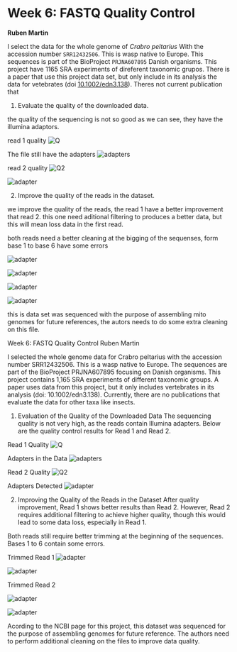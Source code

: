 # Week 6: FASTQ Quality Control 
**Ruben Martin**

I select the data for the whole genome of *Crabro peltarius* With the accession number `SRR12432506`. This is wasp native to Europe.
This sequences is part of the BioProject `PRJNA607895` Danish organisms. This project have 1165 SRA experiments of direferent taxonomic grupos.
There is a paper that use this project data set, but only include in its analysis the data for vetebrates (doi [10.1002/edn3.138](https://onlinelibrary.wiley.com/doi/full/10.1002/edn3.138)). Theres not current publication that 

1. Evaluate the quality of the downloaded data.

the quality of the sequencing is not so good as we can see, they have the illumina adaptors. 

read 1 quality 
![Q](https://github.com/B-ruben95/Bioinformatic/blob/main/HW6/Image/Q.jpg?raw=true)

The file still have the adapters 
![adapters](https://github.com/B-ruben95/Bioinformatic/blob/main/HW6/Image/Quality_Read_Adapters.jpg?raw=true)


read 2 quality 
![Q2](https://github.com/B-ruben95/Bioinformatic/blob/main/HW6/Image/Quality_Read2.png?raw=true)


![adapter](https://github.com/B-ruben95/Bioinformatic/blob/main/HW6/Image/Screenshot%202024-10-07%20at%2000.40.27.png?raw=true)

2. Improve the quality of the reads in the dataset.

we improve the quality of the reads, the read 1 have a better improvement that read 2. this one need aditional filtering to produces a better data, but this will mean loss data in the first read. 

both reads need a better cleaning at the bigging of the sequenses, form base 1 to base 6 have some errors 


![adapter](https://github.com/B-ruben95/Bioinformatic/blob/main/HW6/Image/Trimmed1.png?raw=true)



![adapter](https://github.com/B-ruben95/Bioinformatic/blob/main/HW6/Image/Screenshot%202024-10-07%20at%2000.43.51.png?raw=true)



![adapter](https://github.com/B-ruben95/Bioinformatic/blob/main/HW6/Image/trimmed2.png?raw=true)



![adapter](https://github.com/B-ruben95/Bioinformatic/blob/main/HW6/Image/Screenshot%202024-10-07%20at%2000.43.51.png?raw=true)

this is data set was sequenced with the purpose of assembling mito genomes for future references, the autors needs to do some extra cleaning on this file.

Week 6: FASTQ Quality Control
Ruben Martin

I selected the whole genome data for Crabro peltarius with the accession number SRR12432506. This is a wasp native to Europe.
The sequences are part of the BioProject PRJNA607895 focusing on Danish organisms. This project contains 1,165 SRA experiments of different taxonomic groups.
A paper uses data from this project, but it only includes vertebrates in its analysis (doi: 10.1002/edn3.138). Currently, there are no publications that evaluate the data for other taxa like insects.

1. Evaluation of the Quality of the Downloaded Data
The sequencing quality is not very high, as the reads contain Illumina adapters. Below are the quality control results for Read 1 and Read 2.

Read 1 Quality
![Q](https://github.com/B-ruben95/Bioinformatic/blob/main/HW6/Image/Q.jpg?raw=true)

Adapters in the Data
![adapters](https://github.com/B-ruben95/Bioinformatic/blob/main/HW6/Image/Quality_Read_Adapters.jpg?raw=true)


Read 2 Quality
![Q2](https://github.com/B-ruben95/Bioinformatic/blob/main/HW6/Image/Quality_Read2.png?raw=true)


Adapters Detected
![adapter](https://github.com/B-ruben95/Bioinformatic/blob/main/HW6/Image/Screenshot%202024-10-07%20at%2000.40.27.png?raw=true)

2. Improving the Quality of the Reads in the Dataset
After quality improvement, Read 1 shows better results than Read 2. However, Read 2 requires additional filtering to achieve higher quality, though this would lead to some data loss, especially in Read 1.

Both reads still require better trimming at the beginning of the sequences. Bases 1 to 6 contain some errors.

Trimmed Read 1
![adapter](https://github.com/B-ruben95/Bioinformatic/blob/main/HW6/Image/Trimmed1.png?raw=true)



![adapter](https://github.com/B-ruben95/Bioinformatic/blob/main/HW6/Image/Screenshot%202024-10-07%20at%2000.43.51.png?raw=true)


Trimmed Read 2

![adapter](https://github.com/B-ruben95/Bioinformatic/blob/main/HW6/Image/trimmed2.png?raw=true)



![adapter](https://github.com/B-ruben95/Bioinformatic/blob/main/HW6/Image/Screenshot%202024-10-07%20at%2000.43.51.png?raw=true)


Acording to the NCBI page for this project, this dataset was sequenced for the purpose of assembling genomes for future reference. The authors need to perform additional cleaning on the files to improve data quality.



